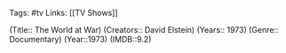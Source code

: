 Tags: #tv
Links: [[TV Shows]]

(Title:: The World at War)
(Creators:: David Elstein)
(Years:: 1973)
(Genre:: Documentary)
(Year::1973)
(IMDB::9.2)












